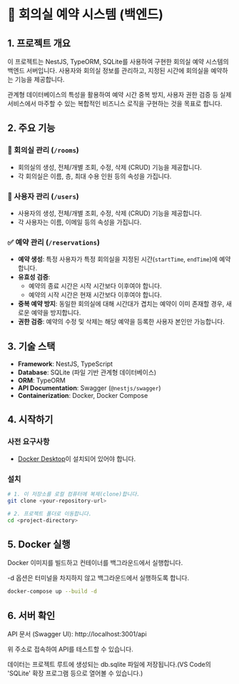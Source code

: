 # 📅 회의실 예약 시스템 (백엔드)

## 1. 프로젝트 개요

이 프로젝트는 NestJS, TypeORM, SQLite를 사용하여 구현한 회의실 예약 시스템의 백엔드 서버입니다. 사용자와 회의실 정보를 관리하고, 지정된 시간에 회의실을 예약하는 기능을 제공합니다.

관계형 데이터베이스의 특성을 활용하여 예약 시간 중복 방지, 사용자 권한 검증 등 실제 서비스에서 마주할 수 있는 복합적인 비즈니스 로직을 구현하는 것을 목표로 합니다.

## 2. 주요 기능

### 🏢 회의실 관리 (`/rooms`)
- 회의실의 생성, 전체/개별 조회, 수정, 삭제 (CRUD) 기능을 제공합니다.
- 각 회의실은 이름, 층, 최대 수용 인원 등의 속성을 가집니다.

### 👤 사용자 관리 (`/users`)
- 사용자의 생성, 전체/개별 조회, 수정, 삭제 (CRUD) 기능을 제공합니다.
- 각 사용자는 이름, 이메일 등의 속성을 가집니다.

### ✅ 예약 관리 (`/reservations`)
- **예약 생성**: 특정 사용자가 특정 회의실을 지정된 시간(`startTime`, `endTime`)에 예약합니다.
- **유효성 검증**:
  - 예약의 종료 시간은 시작 시간보다 이후여야 합니다.
  - 예약의 시작 시간은 현재 시간보다 이후여야 합니다.
- **중복 예약 방지**: 동일한 회의실에 대해 시간대가 겹치는 예약이 이미 존재할 경우, 새로운 예약을 방지합니다.
- **권한 검증**: 예약의 수정 및 삭제는 해당 예약을 등록한 사용자 본인만 가능합니다.

## 3. 기술 스택

- **Framework**: NestJS, TypeScript
- **Database**: SQLite (파일 기반 관계형 데이터베이스)
- **ORM**: TypeORM
- **API Documentation**: Swagger (`@nestjs/swagger`)
- **Containerization**: Docker, Docker Compose

## 4. 시작하기

### 사전 요구사항
- [Docker Desktop](https://www.docker.com/products/docker-desktop/)이 설치되어 있어야 합니다.

### 설치
```bash
# 1. 이 저장소를 로컬 컴퓨터에 복제(clone)합니다.
git clone <your-repository-url>

# 2. 프로젝트 폴더로 이동합니다.
cd <project-directory>
```

## 5. Docker 실행
Docker 이미지를 빌드하고 컨테이너를 백그라운드에서 실행합니다.

-d 옵션은 터미널을 차지하지 않고 백그라운드에서 실행하도록 합니다.
```bash
docker-compose up --build -d
```

## 6. 서버 확인
API 문서 (Swagger UI): http://localhost:3001/api

위 주소로 접속하여 API를 테스트할 수 있습니다.

데이터는 프로젝트 루트에 생성되는 db.sqlite 파일에 저장됩니다.(VS Code의 'SQLite' 확장 프로그램 등으로 열어볼 수 있습니다.)
